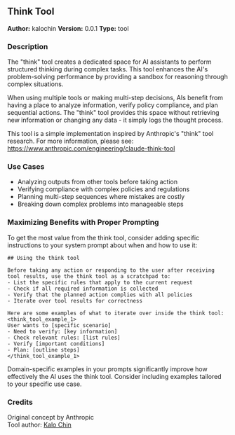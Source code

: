 ## Think Tool

**Author:** kalochin
**Version:** 0.0.1
**Type:** tool

### Description

The "think" tool creates a dedicated space for AI assistants to perform structured thinking during complex tasks. This tool enhances the AI's problem-solving performance by providing a sandbox for reasoning through complex situations.

When using multiple tools or making multi-step decisions, AIs benefit from having a place to analyze information, verify policy compliance, and plan sequential actions. The "think" tool provides this space without retrieving new information or changing any data - it simply logs the thought process.

This tool is a simple implementation inspired by Anthropic's "think" tool research. For more information, please see: https://www.anthropic.com/engineering/claude-think-tool

### Use Cases

- Analyzing outputs from other tools before taking action
- Verifying compliance with complex policies and regulations
- Planning multi-step sequences where mistakes are costly
- Breaking down complex problems into manageable steps

### Maximizing Benefits with Proper Prompting

To get the most value from the think tool, consider adding specific instructions to your system prompt about when and how to use it:

```
## Using the think tool

Before taking any action or responding to the user after receiving tool results, use the think tool as a scratchpad to:
- List the specific rules that apply to the current request
- Check if all required information is collected
- Verify that the planned action complies with all policies
- Iterate over tool results for correctness 

Here are some examples of what to iterate over inside the think tool:
<think_tool_example_1>
User wants to [specific scenario]
- Need to verify: [key information]
- Check relevant rules: [list rules]
- Verify [important conditions]
- Plan: [outline steps]
</think_tool_example_1>
```

Domain-specific examples in your prompts significantly improve how effectively the AI uses the think tool. Consider including examples tailored to your specific use case.

### Credits

Original concept by Anthropic  
Tool author: [Kalo Chin](https://github.com/fdb02983rhy)  

